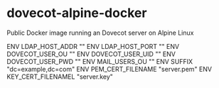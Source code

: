# dovecot-alpine-docker
Public Docker image running an Dovecot server on Alpine Linux


ENV LDAP_HOST_ADDR ""
ENV LDAP_HOST_PORT ""
ENV DOVECOT_USER_OU ""
ENV DOVECOT_USER_UID ""
ENV DOVECOT_USER_PWD ""
ENV MAIL_USERS_OU ""
ENV SUFFIX "dc=example,dc=com"
ENV PEM_CERT_FILENAME "server.pem"
ENV KEY_CERT_FILENAMEL "server.key"
